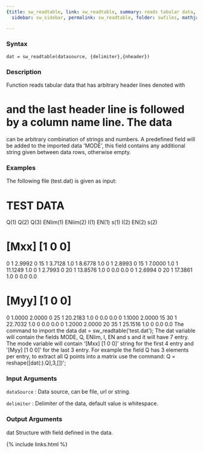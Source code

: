 ```yaml
---
{title: sw_readtable, link: sw_readtable, summary: reads tabular data, keywords: sample,
  sidebar: sw_sidebar, permalink: sw_readtable, folder: swfiles, mathjax: 'true'}

---
```


### Syntax

`dat = sw_readtable(datasource, {delimiter},{nheader})`

### Description

Function reads tabular data that has arbitrary header lines denoted with
# and the last header line is followed by a column name line. The data
can be arbitrary combination of strings and numbers. A predefined field
will be added to the imported data 'MODE', this field contains any
additional string given between data rows, otherwise empty.
 

### Examples

The following file (test.dat) is given as input:
# TEST DATA
Q(1) Q(2)        Q(3) ENlim(1) ENlim(2) I(1)  EN(1)  s(1) I(2)   EN(2)   s(2)
# [Mxx] [1 0 0]
0     1        2.9992   0       15      1    3.7128   1.0   1   8.6778    1.0
0     1        2.8993   0       15      1    7.0000   1.0   1   11.1249   1.0
0     1        2.7993   0       20      1   13.8576   1.0   0   0.0       0.0
0     1        2.6994   0       20      1   17.3861   1.0   0   0.0       0.0
# [Myy] [1 0 0]
0     1.0000   2.0000   0       25      1   20.2183   1.0   0   0.0       0.0
0     1.1000   2.0000   15      30      1   22.7032   1.0   0   0.0       0.0
0     1.2000   2.0000   20      35      1   25.1516   1.0   0   0.0       0.0
The command to import the data
dat = sw_readtable('test.dat');
The dat variable will contain the fields MODE, Q, ENlim, I, EN and s and
it will have 7 entry. The mode variable will contain '[Mxx] [1 0 0]'
string for the first 4 entry and '[Myy] [1 0 0]' for the last 3 entry.
For example the field Q has 3 elements per entry, to extract all Q points
into a matrix use the command:
Q = reshape([dat(:).Q],3,[])';

### Input Arguments

`dataSource`
: Data source, can be file, url or string.

`delimiter`
: Delimiter of the data, default value is whitespace.

### Output Arguments

dat       Structure with field defined in the data.

{% include links.html %}
